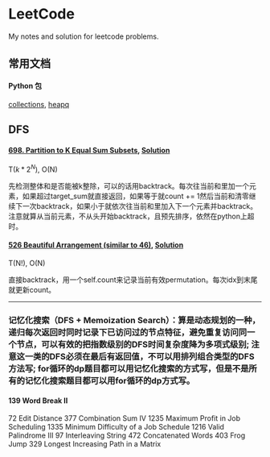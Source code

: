# LeetCode
My notes and solution for leetcode problems.

## 常用文档
#### Python 包
[collections](https://docs.python.org/3/library/collections.html#counter-objects), 
[heapq](https://docs.python.org/3/library/heapq.html)
## DFS
#### [698. Partition to K Equal Sum Subsets](https://leetcode.com/problems/partition-to-k-equal-sum-subsets/), [Solution](/DFS/Partition_to_K_Equal_Sum_Subsets.py)
T($k*2^N$), O(N)

先检测整体和是否能被k整除，可以的话用backtrack。每次往当前和里加一个元素，如果超过target_sum就直接返回，如果等于就count += 1然后当前和清零继续下一次backtrack，如果小于就依次往当前和里加入下一个元素并backtrack。注意就算从当前元素，不从头开始backtrack，且预先排序，依然在python上超时。

#### [526 Beautiful Arrangement (similar to 46)](https://leetcode.com/problems/beautiful-arrangement/), [Solution](DFS/Beautiful_Arrangement.py)
T(N!), O(N)

直接backtrack，用一个self.count来记录当前有效permutation。每次idx到末尾就更新count。
  
  ***
### 记忆化搜索（DFS + Memoization Search）：算是动态规划的一种，递归每次返回时同时记录下已访问过的节点特征，避免重复访问同一个节点，可以有效的把指数级别的DFS时间复杂度降为多项式级别; 注意这一类的DFS必须在最后有返回值，不可以用排列组合类型的DFS方法写; for循环的dp题目都可以用记忆化搜索的方式写，但是不是所有的记忆化搜索题目都可以用for循环的dp方式写。

#### 139 Word Break II
72 Edit Distance
377 Combination Sum IV
1235 Maximum Profit in Job Scheduling
1335 Minimum Difficulty of a Job Schedule
1216 Valid Palindrome III
97 Interleaving String
472 Concatenated Words
403 Frog Jump
329 Longest Increasing Path in a Matrix
